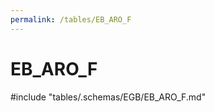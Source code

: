 ```yaml
---
permalink: /tables/EB_ARO_F
---
```

# EB_ARO_F
<!-- SPDX-License-Identifier: MPL-2.0 -->

<!-- ATTENTION : Ne pas supprimer ou modifier la ligne ci-dessous -->
#include "tables/.schemas/EGB/EB_ARO_F.md"
<!-- ATTENTION : Ne pas supprimer ou modifier la ligne ci-dessus -->
